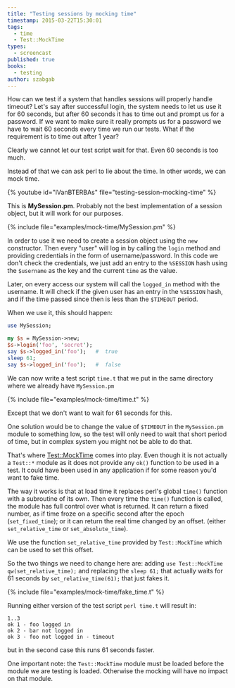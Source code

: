 ```yaml
---
title: "Testing sessions by mocking time"
timestamp: 2015-03-22T15:30:01
tags:
  - time
  - Test::MockTime
types:
  - screencast
published: true
books:
  - testing
author: szabgab
---
```



How can we test if a system that handles sessions will properly handle timeout?
Let's say after successful login, the system needs to let us use it for 60 seconds, but after 60 seconds
it has to time out and prompt us for a password. If we want to make sure it really prompts us for a password
we have to wait 60 seconds every time we run our tests. What if the requirement is to time out after 1 year?

Clearly we cannot let our test script wait for that. Even 60 seconds is too much.

Instead of that we can ask perl to lie about the time. In other words, we can mock time.


{% youtube id="lVanBTERBAs" file="testing-session-mocking-time" %}

This is **MySession.pm**. Probably not the best implementation of a session object, but it will work for our purposes.

{% include file="examples/mock-time/MySession.pm" %}

In order to use it we need to create a session object using  the `new` constructor. Then every "user" will log in by calling the `login` method
and providing credentials in the form of username/password. In this code we don't check the credentials, we just add an entry to the `%SESSION` hash
using the `$username` as the key and the current `time` as the value.

Later, on every access our system will call the `logged_in` method with the username. It will check if the given user has an entry in the `%SESSION`
hash, and if the time passed since then is less than the `$TIMEOUT` period.

When we use it, this should happen:

```perl
use MySession;

my $s = MySession->new;
$s->login('foo', 'secret');
say $s->logged_in('foo');   #  true
sleep 61;
say $s->logged_in('foo');   #  false
```

We can now write a test script `time.t`
that we put in the same directory where we already have `MySession.pm`

{% include file="examples/mock-time/time.t" %}

Except that we don't want to wait for 61 seconds for this.

One solution would be to change the value of `$TIMEOUT` in the `MySession.pm` module to something low, so the test will only need
to wait that short period of time, but in complex system you might not be able to do that.


That's where [Test::MockTime](https://metacpan.org/pod/Test::MockTime) comes into play.
Even though it is not actually a `Test::*` module as it does not provide any `ok()` function to be used in a test. It could have been used in any
application if for some reason you'd want to fake time.

The way it works is that at load time it replaces perl's global `time()` function with a subroutine of its own. Then every time the `time()` function
is called, the module has full control over what is returned. It can return a fixed number, as if time froze on a specific second after the epoch (`set_fixed_time`);
or it can return the real time changed by an offset. (either `set_relative_time` or `set_absolute_time`).

We use the function `set_relative_time` provided by `Test::MockTime` which can be used to set this offset.

So the two things we need to change here are: adding `use Test::MockTime qw(set_relative_time);`
and replacing the `sleep 61;` that actually waits for 61 seconds by `set_relative_time(61);`
that just fakes it.

{% include file="examples/mock-time/fake_time.t" %}

Running either version of the test script `perl time.t` will result in:

```
1..3
ok 1 - foo logged in
ok 2 - bar not logged in
ok 3 - foo not logged in - timeout
```

but in the second case this runs 61 seconds faster.

One important note: the `Test::MockTime` module must be loaded before the module we are testing is loaded. Otherwise the mocking will have no impact on that module.

